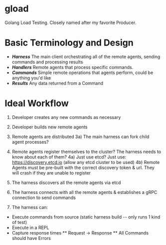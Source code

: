 # gload
Golang Load Testing.  Closely named after my favorite Producer.

# Basic Terminology and Design
* ***Harness*** The main client orchestrating all of the remote agents, sending commands and processing results
* ***Handlers***  Remote agents that process specific commands.  
* ***Commands*** Simple remote operations that agents perform, could be anything you'd like
* ***Results*** Any data returned from a Command

# Ideal Workflow
1) Developer creates any new commands as necessary
2) Developer builds new remote agents
3) Remote agents are distributed
3a) The main harness can fork child agent processes?
4) Remote agents register themselves to the cluster?  The harness needs to know about each of them?
4a) Just use etcd?  Just use: https://discovery.etcd.io (allow any etcd cluster to be used)
4b) Remote Agents must be pre-built with the correct discovery token & url.  They will crash if they are unable to register

5) The harness discovers all the remote agents via etcd
6) The harness connects with all the remote agents & establishes a gRPC connection to send commands
7) The harness can:
* Execute commands from source (static harness build -- only runs 1 kind of test)
* Execute in a REPL
* Capture response times 
** Request -> Response
** All Commands should have Errors
